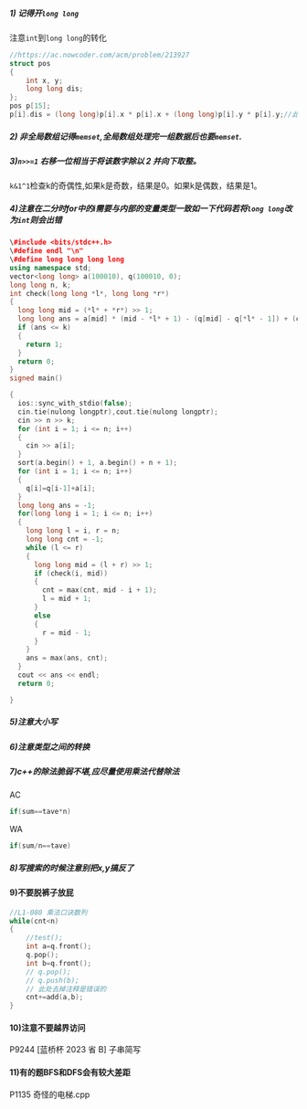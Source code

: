 ##### 1) 记得开`long long`
注意`int`到`long long`的转化
```cpp
//https://ac.nowcoder.com/acm/problem/213927
struct pos
{
	int x, y;
	long long dis;
};
pos p[15];
p[i].dis = (long long)p[i].x * p[i].x + (long long)p[i].y * p[i].y;//此处去掉(long long)无法ac

```
##### 2) 非全局数组记得`memset`,全局数组处理完一组数据后也要`memset`.

##### 3)`n>>=1` 右移一位相当于将该数字除以 2 并向下取整。
`k&1^1`检查k的奇偶性,如果k是奇数，结果是0。如果k是偶数，结果是1。
##### 4)注意在二分时for中的i需要与内部的变量类型一致如一下代码若将`long long`改为`int`则会出错

```cpp
\#include <bits/stdc++.h>
\#define endl "\n"
\#define long long long long
using namespace std;
vector<long long> a(100010), q(100010, 0);
long long n, k;
int check(long long *l*, long long *r*)
{
  long long mid = (*l* + *r*) >> 1;
  long long ans = a[mid] * (mid - *l* + 1) - (q[mid] - q[*l* - 1]) + (q[*r*] - q[mid]) - a[mid] * (*r* - mid);
  if (ans <= k)
  {
​    return 1;
  }
  return 0;
}
signed main()

{
  ios::sync_with_stdio(false);
  cin.tie(nulong longptr),cout.tie(nulong longptr);
  cin >> n >> k;
  for (int i = 1; i <= n; i++)
  {
​    cin >> a[i];
  }
  sort(a.begin() + 1, a.begin() + n + 1);
  for (int i = 1; i <= n; i++)
  {
​    q[i]=q[i-1]+a[i];
  }
  long long ans = -1;
  for(long long i = 1; i <= n; i++)
  {
​    long long l = i, r = n;
​    long long cnt = -1;
​    while (l <= r)
​    {
​      long long mid = (l + r) >> 1;
​      if (check(i, mid))
​      {
​        cnt = max(cnt, mid - i + 1);
​        l = mid + 1;
​      }
​      else
​      {
​        r = mid - 1;
​      }
​    }
​    ans = max(ans, cnt);
  }
  cout << ans << endl;
  return 0;

}
```

#####  5)注意大小写

#####  6)注意类型之间的转换

#####  7)c++的除法脆弱不堪,应尽量使用乘法代替除法
AC
```cpp
if(sum==tave*n)
```
WA
```cpp
if(sum/n==tave)
```
#####  8)写搜索的时候注意别把x,y搞反了

#### 9)不要脱裤子放屁
```cpp
//L1-080 乘法口诀数列
while(cnt<n)
{
	//test();
	int a=q.front();
	q.pop();
	int b=q.front();
	// q.pop();
	// q.push(b);
	// 此处去掉注释是错误的
	cnt+=add(a,b);
}
```

#### 10)注意不要越界访问

P9244 [蓝桥杯 2023 省 B] 子串简写

#### 11)有的题BFS和DFS会有较大差距

P1135 奇怪的电梯.cpp